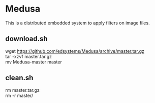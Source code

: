# Medusa
This is a distributed embedded system to apply filters on image files.

## download.sh
wget https://github.com/edsystems/Medusa/archive/master.tar.gz <br />
tar -xzvf master.tar.gz <br />
mv Medusa-master master <br />

## clean.sh
rm master.tar.gz <br />
rm -r master/ <br />
